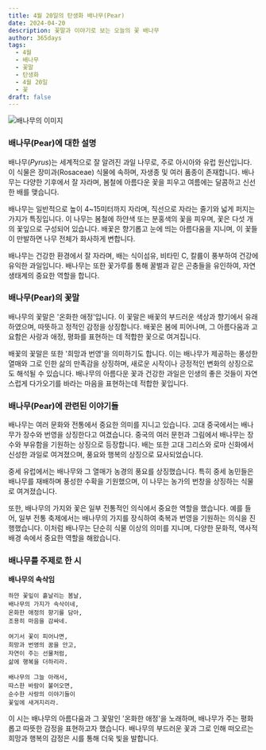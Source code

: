 ```yaml
---
title: 4월 20일의 탄생화 배나무(Pear)
date: 2024-04-20
description: 꽃말과 이야기로 보는 오늘의 꽃 배나무
author: 365days
tags:
  - 4월
  - 배나무
  - 꽃말
  - 탄생화
  - 4월 20일
  - 꽃
draft: false
---
```


![배나무의 이미지](https://cdn.pixabay.com/photo/2023/03/22/12/34/bird-7869362_1280.jpg#center)


### 배나무(Pear)에 대한 설명

배나무(*Pyrus*)는 세계적으로 잘 알려진 과일 나무로, 주로 아시아와 유럽 원산입니다. 이 식물은 장미과(Rosaceae) 식물에 속하며, 자생종 및 여러 품종이 존재합니다. 배나무는 다양한 기후에서 잘 자라며, 봄철에 아름다운 꽃을 피우고 여름에는 달콤하고 신선한 배를 맺습니다. 

배나무는 일반적으로 높이 4~15미터까지 자라며, 직선으로 자라는 줄기와 넓게 퍼지는 가지가 특징입니다. 이 나무는 봄철에 하얀색 또는 분홍색의 꽃을 피우며, 꽃은 다섯 개의 꽃잎으로 구성되어 있습니다. 배꽃은 향기롭고 눈에 띄는 아름다움을 지니며, 이 꽃들이 만발하면 나무 전체가 화사하게 변합니다.

배나무는 건강한 환경에서 잘 자라며, 배는 식이섬유, 비타민 C, 칼륨이 풍부하여 건강에 유익한 과일입니다. 배나무는 또한 꽃가루를 통해 꿀벌과 같은 곤충들을 유인하여, 자연 생태계의 중요한 역할을 합니다. 

### 배나무(Pear)의 꽃말

배나무의 꽃말은 '온화한 애정'입니다. 이 꽃말은 배꽃의 부드러운 색상과 향기에서 유래하였으며, 따뜻하고 정적인 감정을 상징합니다. 배꽃은 봄에 피어나며, 그 아름다움과 고요함은 사랑과 애정, 평화를 표현하는 데 적합한 꽃으로 여겨집니다.

배꽃의 꽃말은 또한 '희망과 번영'을 의미하기도 합니다. 이는 배나무가 제공하는 풍성한 열매와 그로 인한 삶의 만족감을 상징하며, 새로운 시작이나 긍정적인 변화의 상징으로도 해석될 수 있습니다. 배나무의 아름다운 꽃과 건강한 과일은 인생의 좋은 것들이 자연스럽게 다가오기를 바라는 마음을 표현하는데 적합한 꽃입니다.

### 배나무(Pear)에 관련된 이야기들

배나무는 여러 문화와 전통에서 중요한 의미를 지니고 있습니다. 고대 중국에서는 배나무가 장수와 번영을 상징한다고 여겼습니다. 중국의 여러 문헌과 그림에서 배나무는 장수와 부유함을 기원하는 상징으로 등장합니다. 배는 또한 고대 그리스와 로마 신화에서 신성한 과일로 여겨졌으며, 풍요와 행복의 상징으로 묘사되었습니다.

중세 유럽에서는 배나무와 그 열매가 농경의 풍요를 상징했습니다. 특히 중세 농민들은 배나무를 재배하며 풍성한 수확을 기원했으며, 이 나무는 농가의 번창을 상징하는 식물로 여겨졌습니다.

또한, 배나무의 가지와 꽃은 일부 전통적인 의식에서 중요한 역할을 했습니다. 예를 들어, 일부 전통 축제에서는 배나무의 가지를 장식하여 축복과 번영을 기원하는 의식을 진행했습니다. 이처럼 배나무는 단순히 식물 이상의 의미를 지니며, 다양한 문화적, 역사적 배경 속에서 중요한 역할을 해왔습니다.

### 배나무를 주제로 한 시

**배나무의 속삭임**

```
하얀 꽃잎이 흩날리는 봄날,  
배나무의 가지가 속삭이네,  
온화한 애정의 향기를 담아,  
조용히 마음을 감싸네.

여기서 꽃이 피어나면,  
희망과 번영의 꿈을 안고,  
자연이 주는 선물처럼,  
삶에 행복을 더하리라.

배나무의 그늘 아래서,  
따스한 바람이 불어오면,  
순수한 사랑의 이야기들이  
꽃잎에 새겨지리라.
```

이 시는 배나무의 아름다움과 그 꽃말인 '온화한 애정'을 노래하며, 배나무가 주는 평화롭고 따뜻한 감정을 표현하고자 했습니다. 배나무의 부드러운 꽃과 그로 인해 떠오르는 희망과 행복의 감정은 시를 통해 더욱 빛을 발합니다.


